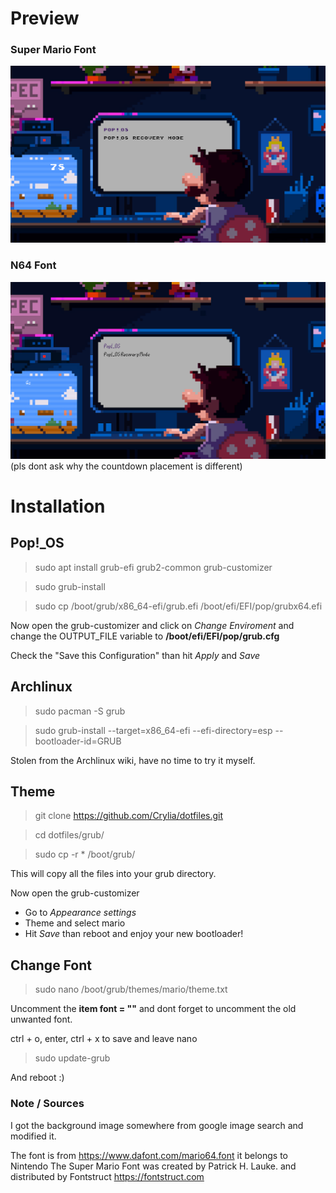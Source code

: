 # Preview

### Super Mario Font
![Grub theme Preview](supermario_grub_theme.png)

### N64 Font
![Grub theme Preview](n64mario_grub_theme.png)
(pls dont ask why the countdown placement is different)
# Installation

## Pop!_OS
> sudo apt install grub-efi grub2-common grub-customizer

> sudo grub-install

> sudo cp /boot/grub/x86_64-efi/grub.efi /boot/efi/EFI/pop/grubx64.efi

Now open the grub-customizer and click on _Change Enviroment_ and change the OUTPUT_FILE variable to **/boot/efi/EFI/pop/grub.cfg**

Check the "Save this Configuration" than hit *Apply* and *Save*

## Archlinux
>sudo pacman -S grub

>sudo grub-install --target=x86_64-efi --efi-directory=esp --bootloader-id=GRUB

Stolen from the Archlinux wiki, have no time to try it myself.

## Theme
>git clone https://github.com/Crylia/dotfiles.git

>cd dotfiles/grub/

>sudo cp -r * /boot/grub/

This will copy all the files into your grub directory.

Now open the grub-customizer

* Go to _Appearance settings_
* Theme and select mario
* Hit _Save_ than reboot and enjoy your new bootloader!

## Change Font

>sudo nano /boot/grub/themes/mario/theme.txt

Uncomment the **item font = ""** and dont forget to uncomment the old unwanted font.

ctrl + o, enter, ctrl + x to save and leave nano

>sudo update-grub

And reboot :)

### Note / Sources
I got the background image somewhere from google image search and modified it.

The font is from https://www.dafont.com/mario64.font it belongs to Nintendo
The Super Mario Font was created by Patrick H. Lauke.
and distributed by Fontstruct https://fontstruct.com